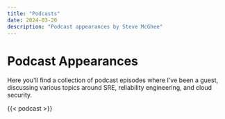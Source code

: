 ```yaml
---
title: "Podcasts"
date: 2024-03-20
description: "Podcast appearances by Steve McGhee"
---
```


# Podcast Appearances

Here you'll find a collection of podcast episodes where I've been a guest, discussing various topics around SRE, reliability engineering, and cloud security.

{{< podcast >}} 